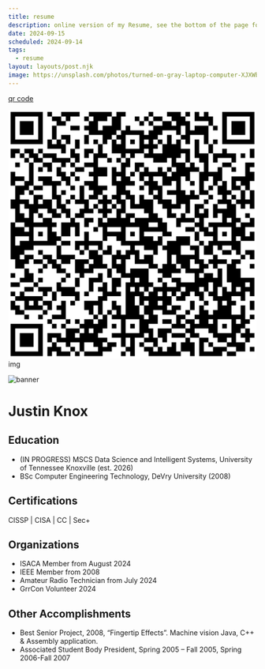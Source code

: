```yaml
---
title: resume
description: online version of my Resume, see the bottom of the page for the word and pdf downloads
date: 2024-09-15
scheduled: 2024-09-14
tags:
  - resume
layout: layouts/post.njk
image: https://unsplash.com/photos/turned-on-gray-laptop-computer-XJXWbfSo2f0
---
```



[qr code](images/qr/qr.png)

<img src="../images/qr/qr.png" alt='test'>img</img>

![banner](https://images.unsplash.com/photo-1488590528505-98d2b5aba04b?q=80&w=1740&auto=format&fit=crop&ixlib=rb-4.0.3&ixid=M3wxMjA3fDB8MHxwaG90by1wYWdlfHx8fGVufDB8fHx8fA%3D%3D)


# Justin Knox

## Education
- (IN PROGRESS) MSCS Data Science and Intelligent Systems, University of Tennessee Knoxville (est. 2026) 
- BSc Computer Engineering Technology, DeVry University (2008)

## Certifications
CISSP | CISA | CC | Sec+

## Organizations
- ISACA Member from August 2024
- IEEE Member from 2008
- Amateur Radio Technician from July 2024
- GrrCon Volunteer 2024

## Other Accomplishments
- Best Senior Project, 2008, “Fingertip Effects”. Machine vision Java, C++ & Assembly application. 
- Associated Student Body President, Spring 2005 – Fall 2005, Spring 2006-Fall 2007
